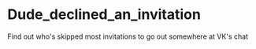 # Dude_declined_an_invitation
Find out who's skipped most invitations to go out somewhere at VK's chat
